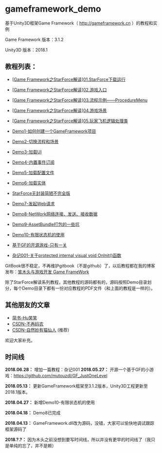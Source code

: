 # gameframework_demo
基于Unity3D框架Game Framework（ http://gameframework.cn ）的教程和实例

Game Framework 版本：3.1.2

Unity3D 版本：2018.1

## 教程列表：
 - [[Game Framework之StarForce解读]01.StarForce下载运行](http://www.benmutou.com/archives/2473)
 - [[Game Framework之StarForce解读]02.游戏入口](http://www.benmutou.com/archives/2486)
 - [[Game Framework之StarForce解读]03.流程示例——ProcedureMenu](http://www.benmutou.com/archives/2495)
 - [[Game Framework之StarForce解读]04.游戏场景](http://www.benmutou.com/archives/2507)
 - [[Game Framework之StarForce解读]05.玩家飞机逻辑处理类](http://www.benmutou.com/archives/2521)
 
 - [Demo1-如何创建一个GameFramework项目](http://www.benmutou.com/archives/2535)
 - [Demo2-切换流程和场景](http://www.benmutou.com/archives/2548)
 - [Demo3-加载UI](http://www.benmutou.com/archives/2564)
 - [Demo4-内置事件订阅](http://www.benmutou.com/archives/2571)
 - [Demo5-加载配置文件](http://www.benmutou.com/archives/2579)
 - [Demo6-加载实体](http://www.benmutou.com/archives/2587)
 - [StarForce无封装简陋不完全版](http://www.benmutou.com/archives/2597)
 - [Demo7-发起Web请求](http://www.benmutou.com/archives/2603)
 - [Demo8-NetWork网络连接、发送、接收数据](http://www.benmutou.com/archives/2630)
 - [Demo9-AssetBundle打包的一些坑](http://www.benmutou.com/archives/2615)
 - [Demo10-有限状态机的使用](http://www.benmutou.com/archives/2643)
 - [基于GF的开源游戏-只有一关](https://github.com/mutouzdl/GF_JustOneLevel)
 - [杂记001-关于protected internal visual void OnInit()函数](http://www.benmutou.com/archives/2667)
 
GitBook很不稳定，不再维护gitbook（不是github）了，以后教程都在我的博客发布：[笨木头与游戏开发 Game FrameWork](http://www.benmutou.com/archives/category/unity3d/game-framework)

除了StarForce解读系列教程，其他教程的源码都有的，源码按照Demo目录划分，每个Demo目录下都有一份对应教程的PDF文件（和上面的教程是一样的）。


## 其他朋友的文章

 - [简书-Hu笑笑](https://www.jianshu.com/nb/24102104)
 - [CSDN-不再码农](https://blog.csdn.net/zphshiwo/article/category/7542068)
 - [CSDN-自然妙有猫仙人](https://so.csdn.net/so/search/s.do?q=GameFramework&t=blog&u=qq_32821435) (推荐)
 
 欢迎大家补充。

## 时间线
**2018.06.28：** 增加一篇教程：杂记001
**2018.05.27：** 开源一个基于GF的小游戏：https://github.com/mutouzdl/GF_JustOneLevel

**2018.05.13：** 更新GameFramework框架至3.1.2版本，Unity3D工程更新至2018.1版本。

**2018.04.27：** 新增Demo10-有限状态机的使用

**2018.04.18：** Demo8已完成

**2018.04.13：** GameFramework.dll改为源码，没错，大家可以愉快地调试跟踪框架源码了

**2018.?.?：** 因为木头之前没想到要写时间线，所以并没有更早的时间线了（我只是单纯的忘了，并不是赖）
